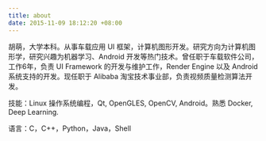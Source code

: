 ```yaml
---
title: about
date: 2015-11-09 18:12:20 +08:00
---
```


胡萌，大学本科。从事车载应用 UI 框架，计算机图形开发。研究方向为计算机图形学，研究兴趣为机器学习、Android 开发等热门技术。曾任职于车载软件公司，工作6年，负责 UI Framework 的开发与维护工作，Render Engine 以及 Android 系统支持的开发。现任职于 Alibaba 淘宝技术事业部，负责视频质量检测算法开发。

技能：Linux 操作系统编程，Qt, OpenGLES, OpenCV, Android。熟悉 Docker, Deep Learning.

语言：C，C++，Python，Java，Shell